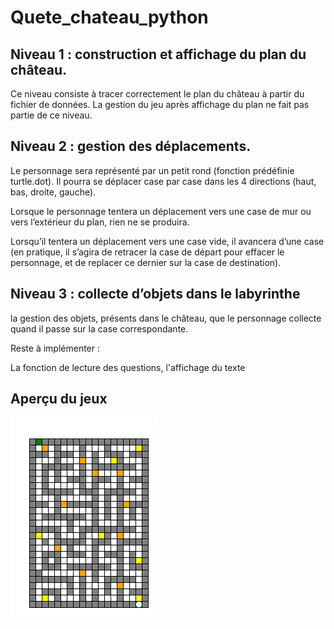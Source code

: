 # Quete_chateau_python


## Niveau 1 : construction et affichage du plan du château. 

Ce niveau consiste à tracer correctement le plan du château à partir du fichier de données. La gestion du jeu après affichage du plan ne fait pas partie de ce niveau.

## Niveau 2 : gestion des déplacements.  

Le personnage sera représenté par un petit rond (fonction prédéfinie turtle.dot). Il pourra se déplacer case par case dans les 4 directions (haut, bas, droite, gauche).

Lorsque le personnage tentera un déplacement vers une case de mur ou vers l’extérieur du plan, rien ne se produira.

Lorsqu’il tentera un déplacement vers une case vide, il avancera d’une case (en pratique, il s’agira de retracer la case de départ pour effacer le personnage, et de replacer ce dernier sur la case de destination).

## Niveau 3 : collecte d’objets dans le labyrinthe

la gestion des objets, présents dans le château, que le personnage collecte quand il passe sur la case correspondante. 

Reste à implémenter : 

La fonction de lecture des questions, l'affichage du texte 

## Aperçu du jeux 

![plot](./screen/game_screen.png)
